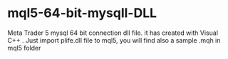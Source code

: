 # mql5-64-bit-mysqll-DLL
Meta Trader 5 mysql 64 bit connection dll file. 
it has created with Visual C++ .
Just import plife.dll file to mql5, 
you will find also a sample .mqh in mql5 folder 
